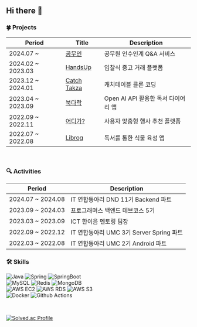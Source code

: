 ## Hi there 👋

### 🍀 Projects
|Period|Title|Description|
|---|---|---|
|2024.07 ~ |[공무인](https://github.com/dnd-side-project/dnd-11th-3-backend)|공무원 인수인계 Q&A 서비스|
|2024.02 ~ 2023.03|[HandsUp](https://github.com/Programmers-HandsUp/BE-handsup)|입찰식 중고 거래 플랫폼|
|2023.12 ~ 2024.01|[Catch Takza](https://github.com/dev-hooon/catchtable)|캐치테이블 클론 코딩|
|2023.04 ~ 2023.09|[북다락](https://github.com/BookDarak/Backend)|Open AI API 활용한 독서 다이어리 앱|
|2022.09 ~ 2022.11|[어디가?](https://github.com/hyun2371/wheretogo-app)|사용자 맞춤형 행사 추천 플랫폼|
|2022.07 ~ 2022.08|[Librog](https://github.com/LIBROG-team/LIBROG-Android)|독서를 통한 식물 육성 앱|

<br>

### 🔍 Activities
|Period|Description|
|---|---|
|2024.07 ~ 2024.08|IT 연합동아리 DND 11기 Backend 파트|
|2023.09 ~ 2024.03|프로그래머스 백엔드 데브코스 5기|
|2023.03 ~ 2023.09|ICT 한이음 멘토링 팀장|
|2022.09 ~ 2022.12|IT 연합동아리 UMC 3기 Server Spring 파트|
|2022.03 ~ 2022.08|IT 연합동아리 UMC 2기 Android 파트|

### 🛠 Skills
![Java](https://img.shields.io/badge/Java-6f42c1?style=flat&logo=OpenJDK&logoColor=white) ![Spring](https://img.shields.io/badge/Spring-6DB33F?style=flat&logo=Spring&logoColor=white) ![SpringBoot](https://img.shields.io/badge/SpringBoot-6DB33F?style=flat&logo=SpringBoot&logoColor=white) 
<br>
![MySQL](https://img.shields.io/badge/MySQL-4479A1?style=flat&logo=MySQL&logoColor=white) ![Redis](https://img.shields.io/badge/Redis-DC382D?style=flat&logo=Redis&logoColor=white) ![MongoDB](https://img.shields.io/badge/MongoDB-47A248?style=flat&logo=MongoDB&logoColor=white)
<br>
![AWS EC2](https://img.shields.io/badge/Amazon%20EC2-FF9900?style=flat&logo=Amazon%20EC2&logoColor=white)
![AWS RDS](https://img.shields.io/badge/AWS_RDS-0073e6?style=flat&logo=amazonrds&logoColor=white)
  ![AWS S3](https://img.shields.io/badge/Amaozon_S3-569A31?style=flat&logo=amazons3&logoColor=white) 
<br>
  ![Docker](https://img.shields.io/badge/Docker-2496ED?style=flat&logo=Docker&logoColor=white) ![Github Actions](https://img.shields.io/badge/Github_Actions-2088FF?style=flat&logo=githubactions&logoColor=white) 

<br>


[![Solved.ac Profile](http://mazassumnida.wtf/api/mini/generate_badge?boj=hyun2731)](https://solved.ac/hyun2731)
